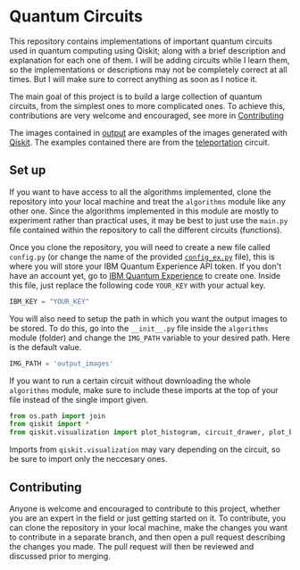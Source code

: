 # Quantum Circuits
This repository contains implementations of important quantum circuits used in quantum computing using Qiskit; along with a brief description and explanation for each one of them. I will be adding circuits while I learn them, so the implementations or descriptions may not be completely correct at all times. But I will make sure to correct anything as soon as I notice it. 

The main goal of this project is to build a large collection of quantum circuits, from the simplest ones to more complicated ones. To achieve this, contributions are very welcome and encouraged, see more in [Contributing](#contributing)

The images contained in [output](/output) are examples of the images generated with [Qiskit](https://qiskit.org). The examples contained there are from the [teleportation](/algorithms/teleportation/teleportation.py) circuit.

## Set up
If you want to have access to all the algorithms implemented, clone the repository into your local machine and treat the `algorithms` module like any other one. Since the algorithms implemented in this module are mostly to experiment rather than practical uses, it may be best to just use the `main.py` file contained within the repository to call the different circuits (functions).

Once you clone the repository, you will need to create a new file called `config.py` (or change the name of the provided [`config_ex.py`](/config_ex.py) file), this is where you will store your IBM Quantum Experience API token. If you don't have an account yet, go to [IBM Quantum Experience](https://quantum-computing.ibm.com) to create one. Inside this file, just replace the following code `YOUR_KEY` with your actual key.
```python
IBM_KEY = "YOUR_KEY"
```

You will also need to setup the path in which you want the output images to be stored. To do this, go into the `__init__.py` file inside the `algorithms` module (folder) and change the `IMG_PATH` variable to your desired path. Here is the default value. 
```python
IMG_PATH = 'output_images'
```

If you want to run a certain circuit without downloading the whole `algorithms` module, make sure to include these imports at the top of your file instead of the single import given.
```python
from os.path import join
from qiskit import *
from qiskit.visualization import plot_histogram, circuit_drawer, plot_bloch_multivector
```
Imports from `qiskit.visualization` may vary depending on the circuit, so be sure to import only the neccesary ones.

## Contributing
Anyone is welcome and encouraged to contribute to this project, whether you are an expert in the field or just getting started on it. To contribute, you can clone the repository in your local machine, make the changes you want to contribute in a separate branch, and then open a pull request describing the changes you made. The pull request will then be reviewed and discussed prior to merging. 
